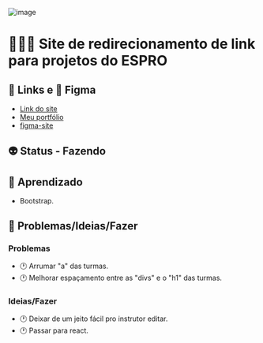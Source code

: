 ![image](https://github.com/Sabrina1408/ESPRO-projects/assets/88604193/527bd8c6-aaff-48fb-8be2-9f686e4c6826)

<h1>👩🏽‍💻 Site de redirecionamento de link para projetos do ESPRO</h1>
<h2>🎯 Links e 🎨 Figma</h2>
<ul>
  <li>
    <a href="https://sabrina1408.github.io/ESPRO-projects/" target="_blank">Link do site</a>
  </li>
  <li>
    <a href="https://sabrinaalvesbrito.com.br" target="_blank">Meu portfólio</a>
  </li>
  <li>
    <a href="https://www.figma.com/file/Q4xGFFKOGgKoGaDwC7Tm3l/Untitled?type=design&node-id=0%3A1&mode=design&t=ZtYAx7mRBn7u9lUb-1" target="_blank">figma-site</a>
  </li>
</ul>
<h2>👽 Status - Fazendo</h2>
<h2>🧐 Aprendizado</h2>
<ul>
  <li>Bootstrap.</li>
</ul>
<h2>👀 Problemas/Ideias/Fazer</h2>
<h3>Problemas</h3>
<ul>
  <li>🕐 Arrumar "a" das turmas.</li>
  <li>🕐 Melhorar espaçamento entre as "divs" e o "h1" das turmas.</li>
</ul>
<h3>Ideias/Fazer</h3>
<ul>
  <li>🕐 Deixar de um jeito fácil pro instrutor editar.</li>
  <li>🕐 Passar para react.</li>
</ul>
<!-- ❌ ✔️ 🕐 -->
